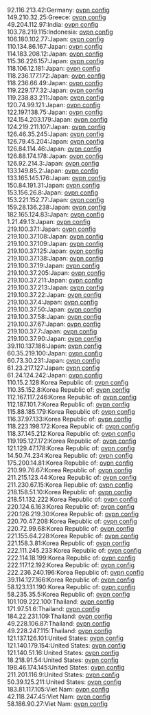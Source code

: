 92.116.213.42:Germany: [ovpn config](vpn/92_116_213_42.ovpn)  
149.210.32.25:Greece: [ovpn config](vpn/149_210_32_25.ovpn)  
49.204.112.97:India: [ovpn config](vpn/49_204_112_97.ovpn)  
103.78.219.115:Indonesia: [ovpn config](vpn/103_78_219_115.ovpn)  
106.180.102.77:Japan: [ovpn config](vpn/106_180_102_77.ovpn)  
110.134.86.167:Japan: [ovpn config](vpn/110_134_86_167.ovpn)  
114.183.208.12:Japan: [ovpn config](vpn/114_183_208_12.ovpn)  
115.36.226.157:Japan: [ovpn config](vpn/115_36_226_157.ovpn)  
118.106.12.181:Japan: [ovpn config](vpn/118_106_12_181.ovpn)  
118.236.177.172:Japan: [ovpn config](vpn/118_236_177_172.ovpn)  
118.236.66.49:Japan: [ovpn config](vpn/118_236_66_49.ovpn)  
119.229.177.32:Japan: [ovpn config](vpn/119_229_177_32.ovpn)  
119.238.83.211:Japan: [ovpn config](vpn/119_238_83_211.ovpn)  
120.74.99.121:Japan: [ovpn config](vpn/120_74_99_121.ovpn)  
122.197.138.75:Japan: [ovpn config](vpn/122_197_138_75.ovpn)  
124.154.203.179:Japan: [ovpn config](vpn/124_154_203_179.ovpn)  
124.219.211.107:Japan: [ovpn config](vpn/124_219_211_107.ovpn)  
126.46.35.245:Japan: [ovpn config](vpn/126_46_35_245.ovpn)  
126.79.45.204:Japan: [ovpn config](vpn/126_79_45_204.ovpn)  
126.84.114.46:Japan: [ovpn config](vpn/126_84_114_46.ovpn)  
126.88.174.178:Japan: [ovpn config](vpn/126_88_174_178.ovpn)  
126.92.214.3:Japan: [ovpn config](vpn/126_92_214_3.ovpn)  
133.149.85.2:Japan: [ovpn config](vpn/133_149_85_2.ovpn)  
133.165.145.176:Japan: [ovpn config](vpn/133_165_145_176.ovpn)  
150.84.191.31:Japan: [ovpn config](vpn/150_84_191_31.ovpn)  
153.156.26.8:Japan: [ovpn config](vpn/153_156_26_8.ovpn)  
153.221.152.77:Japan: [ovpn config](vpn/153_221_152_77.ovpn)  
159.28.136.238:Japan: [ovpn config](vpn/159_28_136_238.ovpn)  
182.165.124.83:Japan: [ovpn config](vpn/182_165_124_83.ovpn)  
1.21.49.13:Japan: [ovpn config](vpn/1_21_49_13.ovpn)  
219.100.37.1:Japan: [ovpn config](vpn/219_100_37_1.ovpn)  
219.100.37.108:Japan: [ovpn config](vpn/219_100_37_108.ovpn)  
219.100.37.109:Japan: [ovpn config](vpn/219_100_37_109.ovpn)  
219.100.37.125:Japan: [ovpn config](vpn/219_100_37_125.ovpn)  
219.100.37.138:Japan: [ovpn config](vpn/219_100_37_138.ovpn)  
219.100.37.19:Japan: [ovpn config](vpn/219_100_37_19.ovpn)  
219.100.37.205:Japan: [ovpn config](vpn/219_100_37_205.ovpn)  
219.100.37.211:Japan: [ovpn config](vpn/219_100_37_211.ovpn)  
219.100.37.213:Japan: [ovpn config](vpn/219_100_37_213.ovpn)  
219.100.37.22:Japan: [ovpn config](vpn/219_100_37_22.ovpn)  
219.100.37.4:Japan: [ovpn config](vpn/219_100_37_4.ovpn)  
219.100.37.50:Japan: [ovpn config](vpn/219_100_37_50.ovpn)  
219.100.37.58:Japan: [ovpn config](vpn/219_100_37_58.ovpn)  
219.100.37.67:Japan: [ovpn config](vpn/219_100_37_67.ovpn)  
219.100.37.7:Japan: [ovpn config](vpn/219_100_37_7.ovpn)  
219.100.37.90:Japan: [ovpn config](vpn/219_100_37_90.ovpn)  
39.110.137.186:Japan: [ovpn config](vpn/39_110_137_186.ovpn)  
60.35.219.100:Japan: [ovpn config](vpn/60_35_219_100.ovpn)  
60.73.30.231:Japan: [ovpn config](vpn/60_73_30_231.ovpn)  
61.23.217.127:Japan: [ovpn config](vpn/61_23_217_127.ovpn)  
61.24.124.242:Japan: [ovpn config](vpn/61_24_124_242.ovpn)  
110.15.2.128:Korea Republic of: [ovpn config](vpn/110_15_2_128.ovpn)  
110.35.152.8:Korea Republic of: [ovpn config](vpn/110_35_152_8.ovpn)  
112.167.117.246:Korea Republic of: [ovpn config](vpn/112_167_117_246.ovpn)  
112.187.101.7:Korea Republic of: [ovpn config](vpn/112_187_101_7.ovpn)  
115.88.185.179:Korea Republic of: [ovpn config](vpn/115_88_185_179.ovpn)  
116.37.97.133:Korea Republic of: [ovpn config](vpn/116_37_97_133.ovpn)  
118.223.198.172:Korea Republic of: [ovpn config](vpn/118_223_198_172.ovpn)  
118.37.145.212:Korea Republic of: [ovpn config](vpn/118_37_145_212.ovpn)  
119.195.127.172:Korea Republic of: [ovpn config](vpn/119_195_127_172.ovpn)  
121.129.47.178:Korea Republic of: [ovpn config](vpn/121_129_47_178.ovpn)  
14.50.74.234:Korea Republic of: [ovpn config](vpn/14_50_74_234.ovpn)  
175.200.14.81:Korea Republic of: [ovpn config](vpn/175_200_14_81.ovpn)  
210.99.76.67:Korea Republic of: [ovpn config](vpn/210_99_76_67.ovpn)  
211.215.123.44:Korea Republic of: [ovpn config](vpn/211_215_123_44.ovpn)  
211.230.67.15:Korea Republic of: [ovpn config](vpn/211_230_67_15.ovpn)  
218.158.51.10:Korea Republic of: [ovpn config](vpn/218_158_51_10.ovpn)  
218.51.132.222:Korea Republic of: [ovpn config](vpn/218_51_132_222.ovpn)  
220.124.6.163:Korea Republic of: [ovpn config](vpn/220_124_6_163.ovpn)  
220.126.219.30:Korea Republic of: [ovpn config](vpn/220_126_219_30.ovpn)  
220.70.47.208:Korea Republic of: [ovpn config](vpn/220_70_47_208.ovpn)  
220.72.99.68:Korea Republic of: [ovpn config](vpn/220_72_99_68.ovpn)  
221.155.64.228:Korea Republic of: [ovpn config](vpn/221_155_64_228.ovpn)  
221.158.3.81:Korea Republic of: [ovpn config](vpn/221_158_3_81.ovpn)  
222.111.245.233:Korea Republic of: [ovpn config](vpn/222_111_245_233.ovpn)  
222.114.18.199:Korea Republic of: [ovpn config](vpn/222_114_18_199.ovpn)  
222.117.12.192:Korea Republic of: [ovpn config](vpn/222_117_12_192.ovpn)  
222.236.240.196:Korea Republic of: [ovpn config](vpn/222_236_240_196.ovpn)  
39.114.127.166:Korea Republic of: [ovpn config](vpn/39_114_127_166.ovpn)  
58.123.131.190:Korea Republic of: [ovpn config](vpn/58_123_131_190.ovpn)  
58.235.35.5:Korea Republic of: [ovpn config](vpn/58_235_35_5.ovpn)  
101.109.222.100:Thailand: [ovpn config](vpn/101_109_222_100.ovpn)  
171.97.51.6:Thailand: [ovpn config](vpn/171_97_51_6.ovpn)  
184.22.231.109:Thailand: [ovpn config](vpn/184_22_231_109.ovpn)  
49.228.106.87:Thailand: [ovpn config](vpn/49_228_106_87.ovpn)  
49.228.247.115:Thailand: [ovpn config](vpn/49_228_247_115.ovpn)  
121.137.126.101:United States: [ovpn config](vpn/121_137_126_101.ovpn)  
121.140.179.154:United States: [ovpn config](vpn/121_140_179_154.ovpn)  
121.140.51.16:United States: [ovpn config](vpn/121_140_51_16.ovpn)  
18.218.91.54:United States: [ovpn config](vpn/18_218_91_54.ovpn)  
198.46.174.145:United States: [ovpn config](vpn/198_46_174_145.ovpn)  
211.201.116.9:United States: [ovpn config](vpn/211_201_116_9.ovpn)  
50.39.125.211:United States: [ovpn config](vpn/50_39_125_211.ovpn)  
183.81.117.105:Viet Nam: [ovpn config](vpn/183_81_117_105.ovpn)  
42.118.247.45:Viet Nam: [ovpn config](vpn/42_118_247_45.ovpn)  
58.186.90.27:Viet Nam: [ovpn config](vpn/58_186_90_27.ovpn)  
